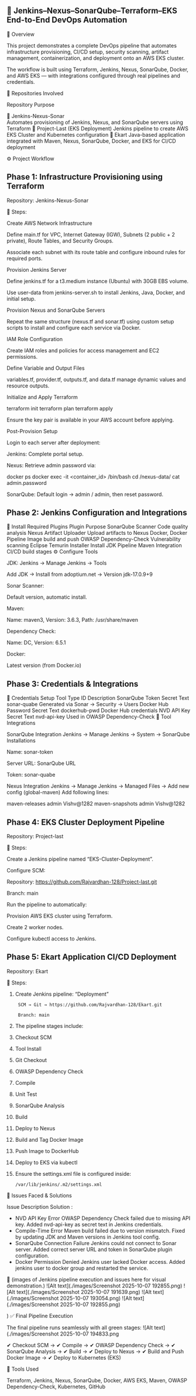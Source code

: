 ## 🚀 Jenkins–Nexus–SonarQube–Terraform–EKS End-to-End DevOps Automation
📘 Overview

This project demonstrates a complete DevOps pipeline that automates infrastructure provisioning, CI/CD setup, security scanning, artifact management, containerization, and deployment onto an AWS EKS cluster.

The workflow is built using Terraform, Jenkins, Nexus, SonarQube, Docker, and AWS EKS — with integrations configured through real pipelines and credentials.

🧩 Repositories Involved

Repository	Purpose

🔗 Jenkins-Nexus-Sonar  
	Automates provisioning of Jenkins, Nexus, and SonarQube servers using Terraform
🔗 Project-Last (EKS Deployment)
	Jenkins pipeline to create AWS EKS Cluster and Kubernetes configuration
🔗 Ekart
	Java-based application integrated with Maven, Nexus, SonarQube, Docker, and EKS for CI/CD deployment
	
⚙️ Project Workflow

## Phase 1: Infrastructure Provisioning using Terraform

Repository: Jenkins-Nexus-Sonar

🔧 Steps:

Create AWS Network Infrastructure

Define main.tf for VPC, Internet Gateway (IGW), Subnets (2 public + 2 private), Route Tables, and Security Groups.

Associate each subnet with its route table and configure inbound rules for required ports.

Provision Jenkins Server

Define jenkins.tf for a t3.medium instance (Ubuntu) with 30GB EBS volume.

Use user-data from jenkins-server.sh to install Jenkins, Java, Docker, and initial setup.

Provision Nexus and SonarQube Servers

Repeat the same structure (nexus.tf and sonar.tf) using custom setup scripts to install and configure each service via Docker.

IAM Role Configuration

Create IAM roles and policies for access management and EC2 permissions.

Define Variable and Output Files

variables.tf, provider.tf, outputs.tf, and data.tf manage dynamic values and resource outputs.

Initialize and Apply Terraform

terraform init
terraform plan
terraform apply


Ensure the key pair is available in your AWS account before applying.

Post-Provision Setup

Login to each server after deployment:

Jenkins: Complete portal setup.

Nexus: Retrieve admin password via:

docker ps
docker exec -it <container_id> /bin/bash
cd /nexus-data/
cat admin.password


SonarQube: Default login → admin / admin, then reset password.

## Phase 2: Jenkins Configuration and Integrations

🔌 Install Required Plugins
Plugin	Purpose
SonarQube Scanner	Code quality analysis
Nexus Artifact Uploader	Upload artifacts to Nexus
Docker, Docker Pipeline	Image build and push
OWASP Dependency-Check	Vulnerability scanning
Eclipse Temurin Installer	Install JDK
Pipeline Maven Integration	CI/CD build stages
⚙️ Configure Tools

JDK:
Jenkins → Manage Jenkins → Tools

Add JDK → Install from adoptium.net → Version jdk-17.0.9+9

Sonar Scanner:

Default version, automatic install.

Maven:

Name: maven3, Version: 3.6.3, Path: /usr/share/maven

Dependency Check:

Name: DC, Version: 6.5.1

Docker:

Latest version (from Docker.io)

## Phase 3: Credentials & Integrations

🔑 Credentials Setup
Tool	Type	ID	Description
SonarQube Token	Secret Text	sonar-quabe	Generated via Sonar → Security → Users
Docker Hub Password	Secret Text	dockerhub-pwd	Docker Hub credentials
NVD API Key	Secret Text	nvd-api-key	Used in OWASP Dependency-Check
🔗 Tool Integrations

SonarQube Integration
Jenkins → Manage Jenkins → System → SonarQube Installations

Name: sonar-token

Server URL: SonarQube URL

Token: sonar-quabe

Nexus Integration
Jenkins → Manage Jenkins → Managed Files → Add new config (global-maven)
Add following lines:

<server>
    <id>maven-releases</id>
    <username>admin</username>
    <password>Vishv@1282</password>
</server>
<server>
    <id>maven-snapshots</id>
    <username>admin</username>
    <password>Vishv@1282</password>
</server>

## Phase 4: EKS Cluster Deployment Pipeline

Repository: Project-last

🧩 Steps:

Create a Jenkins pipeline named “EKS-Cluster-Deployment”.

Configure SCM:

Repository: https://github.com/Rajvardhan-128/Project-last.git

Branch: main

Run the pipeline to automatically:

Provision AWS EKS cluster using Terraform.

Create 2 worker nodes.

Configure kubectl access to Jenkins.

## Phase 5: Ekart Application CI/CD Deployment

Repository: Ekart

🧱 Steps:

1. Create Jenkins pipeline: “Deployment”

  		SCM → Git → https://github.com/Rajvardhan-128/Ekart.git

        Branch: main

2. The pipeline stages include:

1. Checkout SCM
2. Tool Install
3. Git Checkout
4. OWASP Dependency Check
5. Compile
6. Unit Test
7. SonarQube Analysis
8. Build
9. Deploy to Nexus
10. Build and Tag Docker Image
11. Push Image to DockerHub
12. Deploy to EKS via kubectl
13. Ensure the settings.xml file is configured inside:  

        /var/lib/jenkins/.m2/settings.xml


🧠 Issues Faced & Solutions

Issue	Description	Solution : 
- NVD API Key Error	OWASP Dependency Check failed due to missing API key.	Added nvd-api-key as secret text in Jenkins credentials.
- Compile-Time Error	Maven build failed due to version mismatch.	Fixed by updating JDK and Maven versions in Jenkins tool config.
- SonarQube Connection Failure	Jenkins could not connect to Sonar server.	Added correct server URL and token in SonarQube plugin configuration.
- Docker Permission Denied	Jenkins user lacked Docker access.	Added jenkins user to docker group and restarted the service.

📸 (images of Jenkins pipeline execution and issues here for visual demonstration.)
![Alt text](./images/Screenshot 2025-10-07 192855.png)
![Alt text](./images/Screenshot 2025-10-07 191639.png)
![Alt text](./images/Screenshot 2025-10-07 193054.png)
![Alt text](./images/Screenshot 2025-10-07 192855.png)

)
✅ Final Pipeline Execution

The final pipeline runs seamlessly with all green stages:
![Alt text](./images/Screenshot 2025-10-07 194833.png

✔ Checkout SCM →
✔ Compile →
✔ OWASP Dependency Check →
✔ SonarQube Analysis →
✔ Build →
✔ Deploy to Nexus →
✔ Build and Push Docker Image →
✔ Deploy to Kubernetes (EKS)

🧩 Tools Used

Terraform, Jenkins, Nexus, SonarQube, Docker, AWS EKS, Maven, OWASP Dependency-Check, Kubernetes, GitHub

